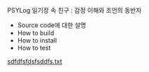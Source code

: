 PSYLog 
  일기장 속 친구 : 감정 이해와 조언의 동반자

- Source code에 대한 설명
- How to build
- How to install
- How to test


[sdfdfsfdsfsddfs.txt](https://github.com/user-attachments/files/15880057/sdfdfsfdsfsddfs.txt)
